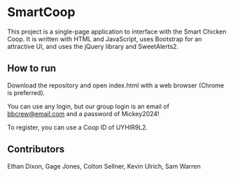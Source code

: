 # SmartCoop
This project is a single-page application to interface with the Smart Chicken Coop. It is written with HTML and JavaScript, uses Bootstrap for an attractive UI, and uses the jQuery library and SweetAlerts2.

## How to run
Download the repository and open index.html with a web browser (Chrome is preferred).

You can use any login, but our group login is an email of bbcrew@email.com and a password of Mickey2024!

To register, you can use a Coop ID of UYHIR9L2.

## Contributors
Ethan Dixon,
Gage Jones,
Colton Sellner,
Kevin Ulrich,
Sam Warren
